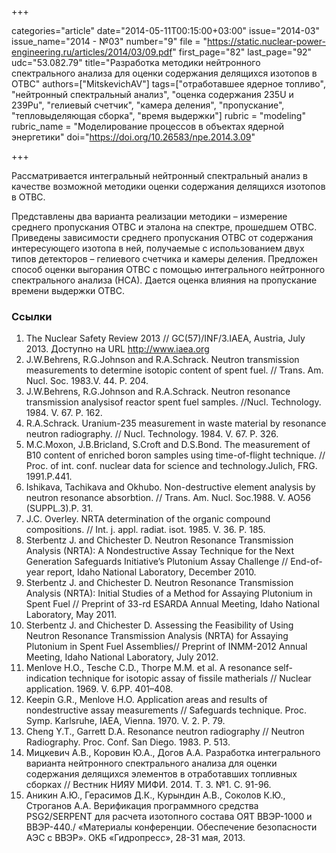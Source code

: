 +++

categories="article"
date="2014-05-11T00:15:00+03:00"
issue="2014-03"
issue_name="2014 - №03"
number="9"
file = "https://static.nuclear-power-engineering.ru/articles/2014/03/09.pdf"
first_page="82"
last_page="92"
udc="53.082.79"
title="Разработка методики нейтронного спектрального анализа для оценки содержания делящихся изотопов в ОТВС"
authors=["MitskevichAV"]
tags=["отработавшее ядерное топливо", "нейтронный спектральный анализ", "оценка содержания 235U и 239Pu", "гелиевый счетчик", "камера деления", "пропускание", "тепловыделяющая сборка", "время выдержки"]
rubric = "modeling"
rubric_name = "Моделирование процессов в объектах ядерной энергетики"
doi="https://doi.org/10.26583/npe.2014.3.09"

+++

Рассматривается интегральный нейтронный спектральный анализ в качестве возможной методики оценки содержания делящихся изотопов в ОТВС.

Представлены два варианта реализации методики – измерение среднего пропускания ОТВС и эталона на спектре, прошедшем ОТВС. Приведены зависимости среднего пропускания ОТВС от содержания интересующего изотопа в ней, получаемые с использованием двух типов детекторов – гелиевого счетчика и камеры деления. Предложен способ оценки выгорания ОТВС с помощью интегрального нейтронного спектрального анализа (НСА). Дается оценка влияния на пропускание времени выдержки ОТВС.

### Ссылки

1. The Nuclear Safety Review 2013 // GC(57)/INF/3.IAEA, Austria, July 2013. Доступно на URL http://www.iaea.org
2. J.W.Behrens, R.G.Johnson and R.A.Schrack. Neutron transmission measurements to determine isotopic content of spent fuel. // Trans. Am. Nucl. Soc. 1983.V. 44. P. 204.
3. J.W.Behrens, R.G.Johnson and R.A.Schrack. Neutron resonance transmission analysisof reactor spent fuel samples. //Nucl. Technology. 1984. V. 67. P. 162.
4. R.A.Schrack. Uranium-235 measurement in waste material by resonance neutron radiography. // Nucl. Technology. 1984. V. 67. P. 326.
5. M.C.Moxon, J.B.Bricland, S.Croft and D.S.Bond. The measurement of B10 content of enriched boron samples using time-of-flight technique. // Proc. of int. conf. nuclear data for science and technology.Julich, FRG. 1991.P.441.
6. Ishikava, Tachikava and Okhubo. Non-destructive element analysis by neutron resonance absorbtion. // Trans. Am. Nucl. Soc.1988. V. AO56 (SUPPL.3).P. 31.
7. J.C. Overley. NRTA determination of the organic compound compositions. // Int. j. appl. radiat. isot. 1985. V. 36. P. 185.
8. Sterbentz J. and Chichester D. Neutron Resonance Transmission Analysis (NRTA): A Nondestructive Assay Technique for the Next Generation Safeguards Initiative’s Plutonium Assay Challenge // End-of-year report, Idaho National Laboratory, December 2010.
9. Sterbentz J. and Chichester D. Neutron Resonance Transmission Analysis (NRTA): Initial Studies of a Method for Assaying Plutonium in Spent Fuel // Preprint of 33-rd ESARDA Annual Meeting, Idaho National Laboratory, May 2011.
10. Sterbentz J. and Chichester D. Assessing the Feasibility of Using Neutron Resonance Transmission Analysis (NRTA) for Assaying Plutonium in Spent Fuel Assemblies// Preprint of INMM-2012 Annual Meeting, Idaho National Laboratory, July 2012.
11. Menlove H.O., Tesche C.D., Thorpe M.M. et al. A resonance self-indication technique for isotopic assay of fissile matherials // Nuclear application. 1969. V. 6.PP. 401–408.
12. Keepin G.R., Menlove H.O. Application areas and results of nondestructive assay measurements // Safeguards technique. Proc. Symp. Karlsruhe, IAEA, Vienna. 1970. V. 2. P. 79.
13. Cheng Y.T., Garrett D.A. Resonance neutron radiography // Neutron Radiography. Proc. Conf. San Diego. 1983. P. 513.
14. Мицкевич А.В., Коровин Ю.А., Догов А.А. Разработка интегрального варианта нейтронного спектрального анализа для оценки содержания делящихся элементов в отработавших топливных сборках // Вестник НИЯУ МИФИ. 2014. Т. 3. №1. С. 91-96.
15. Аникин А.Ю., Герасимов Д.К., Курындин А.В., Соколов К.Ю., Строганов А.А. Верификация программного средства PSG2/SERPENT для расчета изотопного состава ОЯТ ВВЭР-1000 и ВВЭР-440./ «Материалы конференции. Обеспечение безопасности АЭС с ВВЭР». ОКБ «Гидропресс», 28-31 мая, 2013.